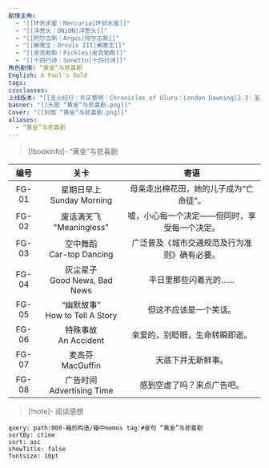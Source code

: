 ```yaml
---
剧情主角:
  - "[[环状水星｜Mercuria|环状水星]]"
  - "[[洋葱头｜ONiON|洋葱头]]"
  - "[[阿尔古斯｜Argus|阿尔古斯]]"
  - "[[槲寄生｜Druvis III|槲寄生]]"
  - "[[皮克勒斯｜Pickles|皮克勒斯]]"
  - "[[十四行诗｜Sonetto|十四行诗]]"
角色剧情: “黄金”与悲喜剧
English: A Fool's Gold
tags: 
cssclasses: 
上线版本: "[[圣火纪行：东区黎明｜Chronicles of Uluru：London Dawning|2.3｜圣火纪行：东区黎明]]"
banner: "[[头图 “黄金”与悲喜剧.png]]"
Cover: "[[封面 “黄金”与悲喜剧.png]]"
aliases:
  - “黄金”与悲喜剧
---
```

> [!bookinfo]- “黄金”与悲喜剧
> 
> 
| 编号  |                关卡                |                     寄语                     |
| :---: | :--------------------------------: | :------------------------------------------: |
| FG-01 |   星期日早上<br/>Sunday Morning    |    母亲走出棉花田，她的儿子成为“亡命徒”。    |
| FG-02 |    废话满天飞<br/>"Meaningless"    | 嘘，小心每一个决定——但同时，享受每一个决定。 |
| FG-03 |    空中舞蹈<br/>Car-top Dancing    | 广泛普及《城市交通规范及行为准则》确有必要。 |
| FG-04 |  灰尘星子<br/>Good News, Bad News  |             平日里那些闪着光的……             |
| FG-05 | “幽默故事”<br/>How to Tell A Story |            但这不应该是一个笑话。            |
| FG-06 |      特殊事故<br/>An Accident      |        亲爱的，别眨眼，生命转瞬即逝。        |
| FG-07 |        麦高芬<br/>MacGuffin        |              天底下并无新鲜事。              |
| FG-08 |   广告时间<br/>Advertising Time    |          感到空虚了吗？来点广告吧。          |

> [!note]- 阅读感想

~~~~note-gallery
query: path:000-箱的构造/箱中memos tag:#金句 “黄金”与悲喜剧
sortBy: ctime
sort: asc
showTitle: false
fontsize: 10pt
~~~~

